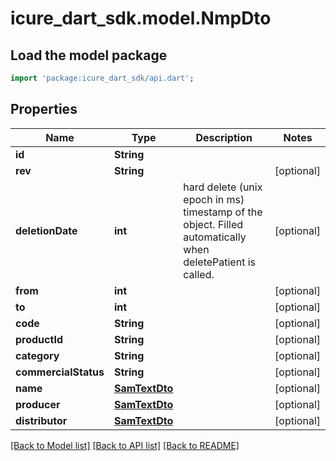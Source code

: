 # icure_dart_sdk.model.NmpDto

## Load the model package
```dart
import 'package:icure_dart_sdk/api.dart';
```

## Properties
Name | Type | Description | Notes
------------ | ------------- | ------------- | -------------
**id** | **String** |  |
**rev** | **String** |  | [optional]
**deletionDate** | **int** | hard delete (unix epoch in ms) timestamp of the object. Filled automatically when deletePatient is called. | [optional]
**from** | **int** |  | [optional]
**to** | **int** |  | [optional]
**code** | **String** |  | [optional]
**productId** | **String** |  | [optional]
**category** | **String** |  | [optional]
**commercialStatus** | **String** |  | [optional]
**name** | [**SamTextDto**](SamTextDto.md) |  | [optional]
**producer** | [**SamTextDto**](SamTextDto.md) |  | [optional]
**distributor** | [**SamTextDto**](SamTextDto.md) |  | [optional]

[[Back to Model list]](../README.md#documentation-for-models) [[Back to API list]](../README.md#documentation-for-api-endpoints) [[Back to README]](../README.md)
